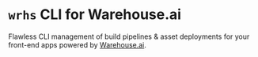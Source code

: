 # `wrhs` CLI for Warehouse.ai

Flawless CLI management of build pipelines & asset deployments for your front-end apps powered by [Warehouse.ai].

[Warehouse.ai]: https://github.com/godaddy/warehouse.ai
